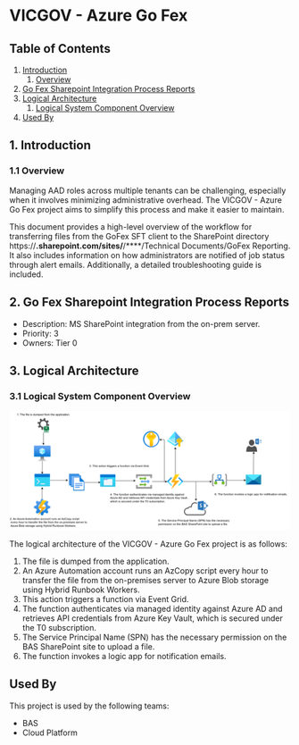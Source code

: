 # VICGOV - Azure Go Fex

## Table of Contents
1. [Introduction](#1-introduction)
   1. [Overview](#11-overview)
2. [Go Fex Sharepoint Integration Process Reports](#2-go-fex-sharepoint-integration-process-reports)
3. [Logical Architecture](#3-logical-architecture)
   1. [Logical System Component Overview](#31-logical-system-component-overview)
4. [Used By](#used-by)

## 1. Introduction
### 1.1 Overview

Managing AAD roles across multiple tenants can be challenging, especially when it involves minimizing administrative overhead. The VICGOV - Azure Go Fex project aims to simplify this process and make it easier to maintain.

This document provides a high-level overview of the workflow for transferring files from the GoFex SFT client to the SharePoint directory https://****.sharepoint.com/sites/****/****/Technical Documents/GoFex Reporting. It also includes information on how administrators are notified of job status through alert emails. Additionally, a detailed troubleshooting guide is included.

## 2. Go Fex Sharepoint Integration Process Reports
- Description: MS SharePoint integration from the on-prem server.
- Priority: 3
- Owners: Tier 0

## 3. Logical Architecture
### 3.1 Logical System Component Overview
![Figure 1: Logical Architecture Overview](./.images/workflow.png)

The logical architecture of the VICGOV - Azure Go Fex project is as follows:

1. The file is dumped from the application.
2. An Azure Automation account runs an AzCopy script every hour to transfer the file from the on-premises server to Azure Blob storage using Hybrid Runbook Workers.
3. This action triggers a function via Event Grid.
4. The function authenticates via managed identity against Azure AD and retrieves API credentials from Azure Key Vault, which is secured under the T0 subscription.
5. The Service Principal Name (SPN) has the necessary permission on the BAS SharePoint site to upload a file.
6. The function invokes a logic app for notification emails.

## Used By

This project is used by the following teams:

- BAS
- Cloud Platform
